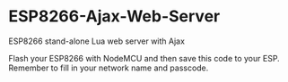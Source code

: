# ESP8266-Ajax-Web-Server

ESP8266 stand-alone Lua web server with Ajax

Flash your ESP8266 with NodeMCU and then save this code to your ESP.  Remember to fill in your network name and passcode.
